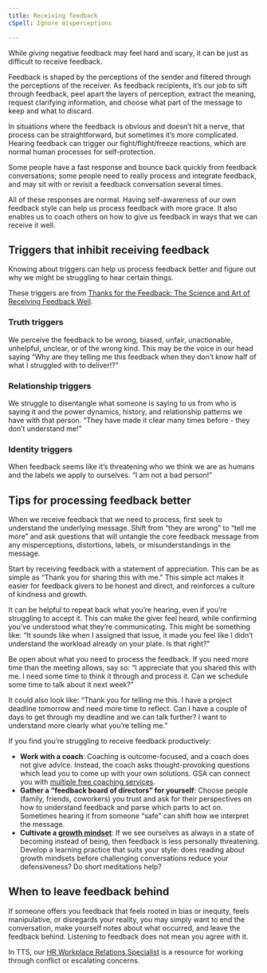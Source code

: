 ```yaml
---
title: Receiving feedback
cSpell: Ignore misperceptions

---
```


While _giving_ negative feedback may feel hard and scary, it can be just as difficult to receive feedback.

Feedback is shaped by the perceptions of the sender and filtered through the perceptions of the receiver. As feedback recipients, it’s our job to sift through feedback, peel apart the layers of perception, extract the meaning, request clarifying information, and choose what part of the message to keep and what to discard. 

In situations where the feedback is obvious and doesn’t hit a nerve, that process can be straightforward, but sometimes it’s more complicated. Hearing feedback can trigger our fight/flight/freeze reactions, which are normal human processes for self-protection.

Some people have a fast response and bounce back quickly from feedback conversations; some people need to really process and integrate feedback, and may sit with or revisit a feedback conversation several times.

All of these responses are normal. Having self-awareness of our own feedback style can help us process feedback with more grace. It also enables us to coach others on how to give us feedback in ways that we can receive it well.

## Triggers that inhibit receiving feedback
Knowing about triggers can help us process feedback better and figure out why we might be struggling to hear certain things. 

These triggers are from [Thanks for the Feedback: The Science and Art of Receiving Feedback Well](https://www.penguinrandomhouse.com/books/313485/thanks-for-the-feedback-by-douglas-stone-and-sheila-heen/).

### Truth triggers
We perceive the feedback to be wrong, biased, unfair, unactionable, unhelpful, unclear, or of the wrong kind. This may be the voice in our head saying “Why are they telling me this feedback when they don’t know half of what I struggled with to deliver!?”

### Relationship triggers
We struggle to disentangle what someone is saying to us from who is saying it and the power dynamics, history, and relationship patterns we have with that person. “They have made it clear many times before - they don’t understand me!”

### Identity triggers
When feedback seems like it’s threatening who we think we are as humans and the labels we apply to ourselves. “I am not a bad person!”

## Tips for processing feedback better

When we receive feedback that we need to process, first seek to understand the underlying message. Shift from “they are wrong” to “tell me more” and ask questions that will untangle the core feedback message from any misperceptions, distortions, labels, or misunderstandings in the message.

Start by receiving feedback with a statement of appreciation. This can be as simple as “Thank you for sharing this with me.” This simple act makes it easier for feedback givers to be honest and direct, and reinforces a culture of kindness and growth.

It can be helpful to repeat back what you’re hearing, even if you’re struggling to accept it. This can make the giver feel heard, while confirming you’ve understood what they’re communicating. This might be something like: “It sounds like when I assigned that issue, it made you feel like I didn’t understand the workload already on your plate. Is that right?”

Be open about what you need to process the feedback. If you need more time than the meeting allows, say so: “I appreciate that you shared this with me. I need some time to think it through and process it. Can we schedule some time to talk about it next week?” 

It could also look like: “Thank you for telling me this. I have a project deadline tomorrow and need more time to reflect. Can I have a couple of days to get through my deadline and we can talk further? I want to understand more clearly what you’re telling me.”

If you find you’re struggling to receive feedback productively: 
- **Work with a coach**: Coaching is outcome-focused, and a coach does not give advice. Instead, the coach asks thought-provoking questions which lead you to come up with your own solutions. GSA can connect you with [multiple free coaching services](https://insite.gsa.gov/topics/training-and-development/developmental-services/coaching-services/how-do-i-get-a-coach). 
- **Gather a “feedback board of directors” for yourself**: Choose people (family, friends, coworkers) you trust and ask for their perspectives on how to understand feedback and parse which parts to act on. Sometimes hearing it from someone “safe” can shift how we interpret the message.
- **Cultivate a [growth mindset](https://www.mindsetworks.com/science/Impact)**: If we see ourselves as always in a state of becoming instead of being, then feedback is less personally threatening. Develop a learning practice that suits your style: does reading about growth mindsets before challenging conversations reduce your defensiveness? Do short meditations help? 

## When to leave feedback behind
If someone offers you feedback that feels rooted in bias or inequity, feels manipulative, or disregards your reality, you may simply want to end the conversation, make yourself notes about what occurred, and leave the feedback behind. Listening to feedback does not mean you agree with it. 

In TTS, our [HR Workplace Relations Specialist](https://docs.google.com/document/d/15glvq9UakKUN8XTRTa6gRkhBHm2whhQyAGmf8ibTtBs/edit#heading=h.65ckjyv9pbpl) is a resource for working through conflict or escalating concerns.
